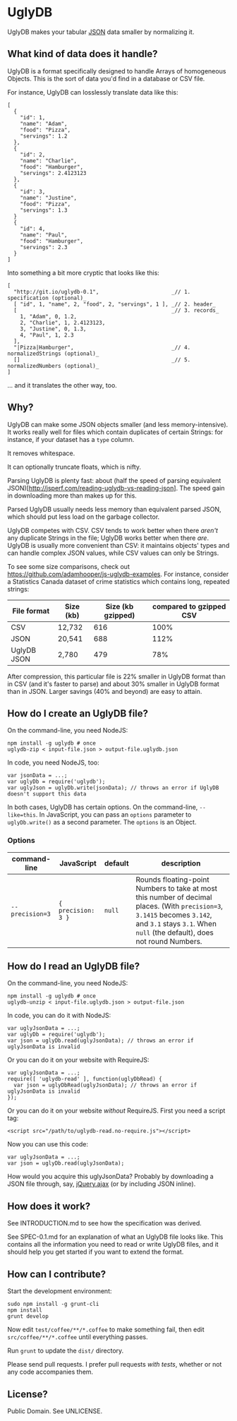 UglyDB
======

UglyDB makes your tabular [JSON](http://www.json.org/) data smaller by normalizing it.

What kind of data does it handle?
---------------------------------

UglyDB is a format specifically designed to handle Arrays of homogeneous Objects. This is the sort of data you'd find in a database or CSV file.

For instance, UglyDB can losslessly translate data like this:

    [
      {
        "id": 1,
        "name": "Adam",
        "food": "Pizza",
        "servings": 1.2
      },
      {
        "id": 2,
        "name": "Charlie",
        "food": "Hamburger",
        "servings": 2.4123123
      },
      {
        "id": 3,
        "name": "Justine",
        "food": "Pizza",
        "servings": 1.3
      }
      {
        "id": 4,
        "name": "Paul",
        "food": "Hamburger",
        "servings": 2.3
      }
    ]

Into something a bit more cryptic that looks like this:

    [
      "http://git.io/uglydb-0.1",                       _// 1. specification (optional)_
      [ "id", 1, "name", 2, "food", 2, "servings", 1 ], _// 2. header_
      [                                                 _// 3. records_
        1, "Adam", 0, 1.2,
        2, "Charlie", 1, 2.4123123,
        3, "Justine", 0, 1.3,
        4, "Paul", 1, 2.3
      ],
      "|Pizza|Hamburger",                               _// 4. normalizedStrings (optional)_
      []                                                _// 5. normalizedNumbers (optional)_
    ]

... and it translates the other way, too.

Why?
----

UglyDB can make some JSON objects smaller (and less memory-intensive). It works really well for files which contain duplicates of certain Strings: for instance, if your dataset has a `type` column.

It removes whitespace.

It can optionally truncate floats, which is nifty.

Parsing UglyDB is plenty fast: about (half the speed of parsing equivalent JSON)[http://jsperf.com/reading-uglydb-vs-reading-json]. The speed gain in downloading more than makes up for this.

Parsed UglyDB usually needs less memory than equivalent parsed JSON, which should put less load on the garbage collector.

UglyDB competes with CSV. CSV tends to work better when there _aren't_ any duplicate Strings in the file; UglyDB works better when there _are_. UglyDB is usually more convenient than CSV: it maintains objects' types and can handle complex JSON values, while CSV values can only be Strings.

To see some size comparisons, check out https://github.com/adamhooper/js-uglydb-examples. For instance, consider a Statistics Canada dataset of crime statistics which contains long, repeated strings:

| File format | Size (kb) | Size (kb gzipped) | compared to gzipped CSV |
| ----------- | --------- | ----------------- | ----------------------- |
| CSV         | 12,732    | 616               | 100%                    |
| JSON        | 20,541    | 688               | 112%                    |
| UglyDB JSON | 2,780     | 479               | 78%                     |

After compression, this particular file is 22% smaller in UglyDB format than in CSV (and it's faster to parse) and about 30% smaller in UglyDB format than in JSON. Larger savings (40% and beyond) are easy to attain.

How do I create an UglyDB file?
-------------------------------

On the command-line, you need NodeJS:

    npm install -g uglydb # once
    uglydb-zip < input-file.json > output-file.uglydb.json

In code, you need NodeJS, too:

    var jsonData = ...;
    var uglyDb = require('uglydb');
    var uglyJson = uglyDb.write(jsonData); // throws an error if UglyDB doesn't support this data

In both cases, UglyDB has certain options. On the command-line, `--like=this`. In JavaScript, you can pass an `options` parameter to `uglyDb.write()` as a second parameter. The `options` is an Object.

### Options

| command-line | JavaScript | default | description |
| ------------ | ---------- | ------- | ----------- |
| `--precision=3` | `{ precision: 3 }` | `null` | Rounds floating-point Numbers to take at most this number of decimal places. (With `precision=3`, `3.1415` becomes `3.142`, and `3.1` stays `3.1`. When `null` (the default), does not round Numbers. |

How do I read an UglyDB file?
-----------------------------

On the command-line, you need NodeJS:

    npm install -g uglydb # once
    uglydb-unzip < input-file.uglydb.json > output-file.json

In code, you can do it with NodeJS:

    var uglyJsonData = ...;
    var uglyDb = require('uglydb');
    var json = uglyDb.read(uglyJsonData); // throws an error if uglyJsonData is invalid

Or you can do it on your website with RequireJS:

    var uglyJsonData = ...;
    require([ 'uglydb-read' ], function(uglyDbRead) {
      var json = uglyDbRead(uglyJsonData); // throws an error if uglyJsonData is invalid
    });

Or you can do it on your website _without_ RequireJS. First you need a script tag:

    <script src="/path/to/uglydb-read.no-require.js"></script>

Now you can use this code:

    var uglyJsonData = ...;
    var json = uglyDb.read(uglyJsonData);

How would you acquire this uglyJsonData? Probably by downloading a JSON file through, say, [jQuery.ajax](http://api.jquery.com/jQuery.ajax/) (or by including JSON inline).

How does it work?
-----------------

See INTRODUCTION.md to see how the specification was derived.

See SPEC-0.1.md for an explanation of what an UglyDB file looks like. This contains all the information you need to read or write UglyDB files, and it should help you get started if you want to extend the format.

How can I contribute?
---------------------

Start the development environment:

```
sudo npm install -g grunt-cli
npm install
grunt develop
```

Now edit `test/coffee/**/*.coffee` to make something fail, then edit `src/coffee/**/*.coffee` until everything passes.

Run `grunt` to update the `dist/` directory.

Please send pull requests. I prefer pull requests _with tests_, whether or not any code accompanies them.

License?
--------

Public Domain. See UNLICENSE.
